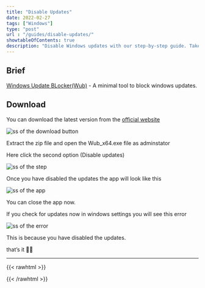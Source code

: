 ```yaml
---
title: "Disable Updates"
date: 2022-02-27
tags: ["Windows"]
type: "post"
url : "/guides/disable-updates/"
showtableOfContents: true
description: "Disable Windows updates with our step-by-step guide. Take control of your system's updates and avoid unwanted interruptions and changes to your device."
---
```


## Brief

[Windows Update BLocker(Wub)](https://www.sordum.org/9470/windows-update-blocker-v1-7/) - A minimal tool to block windows updates.

## Download

You can download the latest version from the [official website](https://www.sordum.org/9470/windows-update-blocker-v1-7/)

![ss of the download button](/images/guides/block-updates/1.png)

Extract the zip file and open the Wub_x64.exe file as adminstator

Here click the second option (Disable updates)

![ss of the step](/images/guides/block-updates/2.png)

Once you have disabled the updates the app will look like this

![ss of the app](/images/guides/block-updates/3.png?raw=true)

You can close the app now.

If you check for updates now in windows settings you will see this error

![ss of the error](/images/guides/block-updates/4.png)

This is because you have disabled the updates.

that’s it ✌🏽

-------------------------------------------------------------
{{< rawhtml >}} 
 
{{< /rawhtml >}}